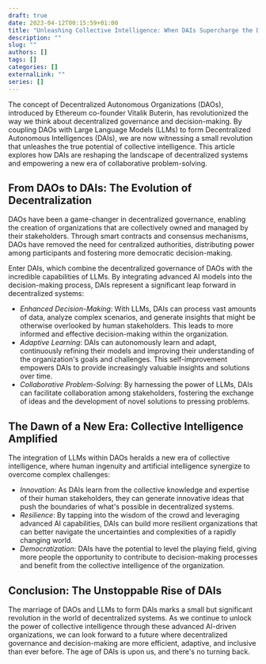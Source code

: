 ```yaml
--- 
draft: true
date: 2023-04-12T00:15:59+01:00
title: "Unleashing Collective Intelligence: When DAIs Supercharge the DAO Revolution"
description: ""
slug: ""
authors: []
tags: []
categories: []
externalLink: ""
series: []
---
```


The concept of Decentralized Autonomous Organizations (DAOs), introduced by Ethereum co-founder Vitalik Buterin, has revolutionized the way we think about decentralized governance and decision-making. By coupling DAOs with Large Language Models (LLMs) to form Decentralized Autonomous Intelligences (DAIs), we are now witnessing a small revolution that unleashes the true potential of collective intelligence. This article explores how DAIs are reshaping the landscape of decentralized systems and empowering a new era of collaborative problem-solving.

## From DAOs to DAIs: The Evolution of Decentralization

DAOs have been a game-changer in decentralized governance, enabling the creation of organizations that are collectively owned and managed by their stakeholders. Through smart contracts and consensus mechanisms, DAOs have removed the need for centralized authorities, distributing power among participants and fostering more democratic decision-making.

Enter DAIs, which combine the decentralized governance of DAOs with the incredible capabilities of LLMs. By integrating advanced AI models into the decision-making process, DAIs represent a significant leap forward in decentralized systems:

 - *Enhanced Decision-Making*: With LLMs, DAIs can process vast amounts of data, analyze complex scenarios, and generate insights that might be otherwise overlooked by human stakeholders. This leads to more informed and effective decision-making within the organization.
 - *Adaptive Learning*: DAIs can autonomously learn and adapt, continuously refining their models and improving their understanding of the organization's goals and challenges. This self-improvement empowers DAIs to provide increasingly valuable insights and solutions over time.
 - *Collaborative Problem-Solving*: By harnessing the power of LLMs, DAIs can facilitate collaboration among stakeholders, fostering the exchange of ideas and the development of novel solutions to pressing problems.

## The Dawn of a New Era: Collective Intelligence Amplified

The integration of LLMs within DAOs heralds a new era of collective intelligence, where human ingenuity and artificial intelligence synergize to overcome complex challenges:

 - *Innovation*: As DAIs learn from the collective knowledge and expertise of their human stakeholders, they can generate innovative ideas that push the boundaries of what's possible in decentralized systems.
 - *Resilience*: By tapping into the wisdom of the crowd and leveraging advanced AI capabilities, DAIs can build more resilient organizations that can better navigate the uncertainties and complexities of a rapidly changing world.
 - *Democratization*: DAIs have the potential to level the playing field, giving more people the opportunity to contribute to decision-making processes and benefit from the collective intelligence of the organization.

## Conclusion: The Unstoppable Rise of DAIs

The marriage of DAOs and LLMs to form DAIs marks a small but significant revolution in the world of decentralized systems. As we continue to unlock the power of collective intelligence through these advanced AI-driven organizations, we can look forward to a future where decentralized governance and decision-making are more efficient, adaptive, and inclusive than ever before. The age of DAIs is upon us, and there's no turning back.